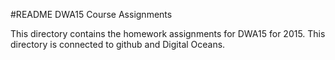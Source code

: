 #README DWA15 Course Assignments

This directory contains the homework assignments for DWA15 for 2015. This directory is connected to github and Digital Oceans.
